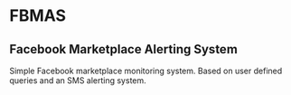 # FBMAS
Facebook Marketplace Alerting System
---
Simple Facebook marketplace monitoring system. Based on user defined queries and an SMS alerting system.
